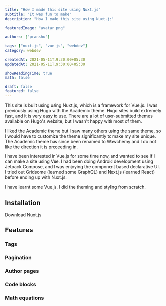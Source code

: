 ```yaml
---
title: "How I made this site using Nuxt.js"
subtitle: "It was fun to make"
description: "How I made this site using Nuxt.js"

featuredImage: "avatar.png"

authors: ["pranshu"]

tags: ["nuxt.js", "vue.js", "webdev"]
category: webdev

createdAt: 2021-05-11T19:30:00+05:30
updatedAt: 2021-05-11T19:30:00+05:30

showReadingTime: true
math: false

draft: false
featured: false
---
```


This site is built using using Nuxt.js, which is a framework for Vue.js. I was previously using Hugo with the Academic theme. Hugo sites build extremely fast, and it is very easy to use. There are a lot of user-submitted themes available on Hugo's website, but I wasn't happy with most of them. 

I liked the Academic theme but I saw many others using the same theme, so I would have to customize the theme significantly to make my site unique. 
The Academic theme has since been renamed to Wowchemy and I do not like the direction it is proceeding in. 

I have been interested in Vue.js for some time now, and wanted to see if I can make a site using Vue. I had been doing Android development using Jetpack Compose, and I was enjoying the component based declarative UI. I tried out Gridsome (learned some GraphQL) and Next.js (learned React) before ending up with Nuxt.js.

I have learnt some Vue.js. I did the theming and styling from scratch. 

## Installation

Download Nuxt.js

## Features

### Tags

### Pagination

### Author pages

### Code blocks

### Math equations
